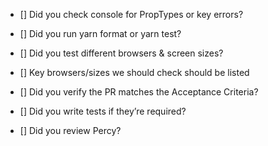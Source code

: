 - [] Did you check console for PropTypes or key errors?

- [] Did you run yarn format or yarn test?

- [] Did you test different browsers & screen sizes?

- [] Key browsers/sizes we should check should be listed

- [] Did you verify the PR matches the Acceptance Criteria?

- [] Did you write tests if they’re required?

- [] Did you review Percy?
